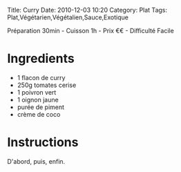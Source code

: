 Title: Curry
Date: 2010-12-03 10:20
Category: Plat
Tags: Plat,Végétarien,Végétalien,Sauce,Exotique

Préparation 30min - Cuisson 1h - Prix €€ - Difficulté Facile

# Ingredients

- 1 flacon de curry
- 250g tomates cerise
- 1 poivron vert
- 1 oignon jaune
- purée de piment
- crème de coco

# Instructions

D'abord, puis, enfin.
